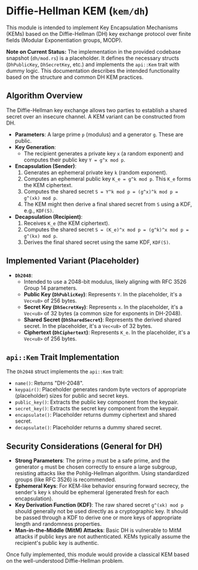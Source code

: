 # Diffie-Hellman KEM (`kem/dh`)

This module is intended to implement Key Encapsulation Mechanisms (KEMs) based on the Diffie-Hellman (DH) key exchange protocol over finite fields (Modular Exponentiation groups, MODP).

**Note on Current Status:** The implementation in the provided codebase snapshot (`dh/mod.rs`) is a placeholder. It defines the necessary structs (`DhPublicKey`, `DhSecretKey`, etc.) and implements the `api::Kem` trait with dummy logic. This documentation describes the intended functionality based on the structure and common DH KEM practices.

## Algorithm Overview

The Diffie-Hellman key exchange allows two parties to establish a shared secret over an insecure channel. A KEM variant can be constructed from DH.

-   **Parameters**: A large prime `p` (modulus) and a generator `g`. These are public.
-   **Key Generation**:
    -   The recipient generates a private key `x` (a random exponent) and computes their public key `Y = g^x mod p`.
-   **Encapsulation (Sender)**:
    1.  Generates an ephemeral private key `k` (random exponent).
    2.  Computes an ephemeral public key `K_e = g^k mod p`. This `K_e` forms the KEM ciphertext.
    3.  Computes the shared secret `S = Y^k mod p = (g^x)^k mod p = g^(xk) mod p`.
    4.  The KEM might then derive a final shared secret from `S` using a KDF, e.g., `KDF(S)`.
-   **Decapsulation (Recipient)**:
    1.  Receives `K_e` (the KEM ciphertext).
    2.  Computes the shared secret `S = (K_e)^x mod p = (g^k)^x mod p = g^(kx) mod p`.
    3.  Derives the final shared secret using the same KDF, `KDF(S)`.

## Implemented Variant (Placeholder)

-   **`Dh2048`**:
    -   Intended to use a 2048-bit modulus, likely aligning with RFC 3526 Group 14 parameters.
    -   **Public Key (`DhPublicKey`)**: Represents `Y`. In the placeholder, it's a `Vec<u8>` of 256 bytes.
    -   **Secret Key (`DhSecretKey`)**: Represents `x`. In the placeholder, it's a `Vec<u8>` of 32 bytes (a common size for exponents in DH-2048).
    -   **Shared Secret (`DhSharedSecret`)**: Represents the derived shared secret. In the placeholder, it's a `Vec<u8>` of 32 bytes.
    -   **Ciphertext (`DhCiphertext`)**: Represents `K_e`. In the placeholder, it's a `Vec<u8>` of 256 bytes.

## `api::Kem` Trait Implementation

The `Dh2048` struct implements the `api::Kem` trait:

-   `name()`: Returns "DH-2048".
-   `keypair()`: Placeholder generates random byte vectors of appropriate (placeholder) sizes for public and secret keys.
-   `public_key()`: Extracts the public key component from the keypair.
-   `secret_key()`: Extracts the secret key component from the keypair.
-   `encapsulate()`: Placeholder returns dummy ciphertext and shared secret.
-   `decapsulate()`: Placeholder returns a dummy shared secret.

## Security Considerations (General for DH)

-   **Strong Parameters**: The prime `p` must be a safe prime, and the generator `g` must be chosen correctly to ensure a large subgroup, resisting attacks like the Pohlig-Hellman algorithm. Using standardized groups (like RFC 3526) is recommended.
-   **Ephemeral Keys**: For KEM-like behavior ensuring forward secrecy, the sender's key `k` should be ephemeral (generated fresh for each encapsulation).
-   **Key Derivation Function (KDF)**: The raw shared secret `g^(xk) mod p` should generally not be used directly as a cryptographic key. It should be passed through a KDF to derive one or more keys of appropriate length and randomness properties.
-   **Man-in-the-Middle (MitM) Attacks**: Basic DH is vulnerable to MitM attacks if public keys are not authenticated. KEMs typically assume the recipient's public key is authentic.

Once fully implemented, this module would provide a classical KEM based on the well-understood Diffie-Hellman problem.